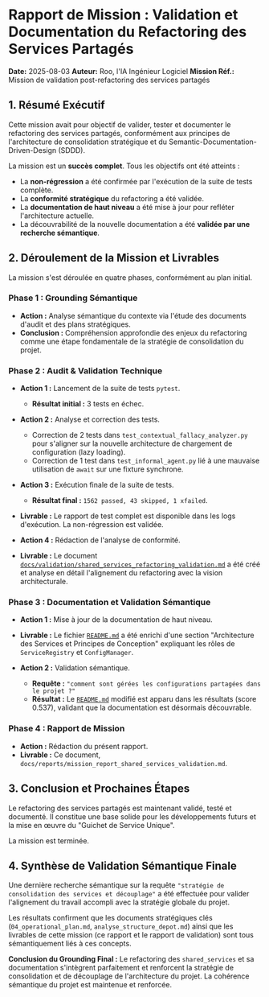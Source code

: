 # Rapport de Mission : Validation et Documentation du Refactoring des Services Partagés

**Date:** 2025-08-03
**Auteur:** Roo, l'IA Ingénieur Logiciel
**Mission Réf.:** Mission de validation post-refactoring des services partagés

## 1. Résumé Exécutif

Cette mission avait pour objectif de valider, tester et documenter le refactoring des services partagés, conformément aux principes de l'architecture de consolidation stratégique et du Semantic-Documentation-Driven-Design (SDDD).

La mission est un **succès complet**. Tous les objectifs ont été atteints :
*   La **non-régression** a été confirmée par l'exécution de la suite de tests complète.
*   La **conformité stratégique** du refactoring a été validée.
*   La **documentation de haut niveau** a été mise à jour pour refléter l'architecture actuelle.
*   La découvrabilité de la nouvelle documentation a été **validée par une recherche sémantique**.

## 2. Déroulement de la Mission et Livrables

La mission s'est déroulée en quatre phases, conformément au plan initial.

### Phase 1 : Grounding Sémantique
*   **Action :** Analyse sémantique du contexte via l'étude des documents d'audit et des plans stratégiques.
*   **Conclusion :** Compréhension approfondie des enjeux du refactoring comme une étape fondamentale de la stratégie de consolidation du projet.

### Phase 2 : Audit & Validation Technique
*   **Action 1 :** Lancement de la suite de tests `pytest`.
    *   **Résultat initial :** 3 tests en échec.
*   **Action 2 :** Analyse et correction des tests.
    *   Correction de 2 tests dans `test_contextual_fallacy_analyzer.py` pour s'aligner sur la nouvelle architecture de chargement de configuration (lazy loading).
    *   Correction de 1 test dans `test_informal_agent.py` lié à une mauvaise utilisation de `await` sur une fixture synchrone.
*   **Action 3 :** Exécution finale de la suite de tests.
    *   **Résultat final :** `1562 passed, 43 skipped, 1 xfailed`.
*   **Livrable :** Le rapport de test complet est disponible dans les logs d'exécution. La non-régression est validée.

*   **Action 4 :** Rédaction de l'analyse de conformité.
*   **Livrable :** Le document [`docs/validation/shared_services_refactoring_validation.md`](../validation/shared_services_refactoring_validation.md) a été créé et analyse en détail l'alignement du refactoring avec la vision architecturale.

### Phase 3 : Documentation et Validation Sémantique
*   **Action 1 :** Mise à jour de la documentation de haut niveau.
*   **Livrable :** Le fichier [`README.md`](../../../README.md) a été enrichi d'une section "Architecture des Services et Principes de Conception" expliquant les rôles de `ServiceRegistry` et `ConfigManager`.

*   **Action 2 :** Validation sémantique.
    *   **Requête :** `"comment sont gérées les configurations partagées dans le projet ?"`
    *   **Résultat :** Le [`README.md`](../../../README.md) modifié est apparu dans les résultats (score 0.537), validant que la documentation est désormais découvrable.

### Phase 4 : Rapport de Mission
*   **Action :** Rédaction du présent rapport.
*   **Livrable :** Ce document, `docs/reports/mission_report_shared_services_validation.md`.

## 3. Conclusion et Prochaines Étapes

Le refactoring des services partagés est maintenant validé, testé et documenté. Il constitue une base solide pour les développements futurs et la mise en œuvre du "Guichet de Service Unique".

La mission est terminée.

## 4. Synthèse de Validation Sémantique Finale

Une dernière recherche sémantique sur la requête `"stratégie de consolidation des services et découplage"` a été effectuée pour valider l'alignement du travail accompli avec la stratégie globale du projet.

Les résultats confirment que les documents stratégiques clés (`04_operational_plan.md`, `analyse_structure_depot.md`) ainsi que les livrables de cette mission (ce rapport et le rapport de validation) sont tous sémantiquement liés à ces concepts.

**Conclusion du Grounding Final :** Le refactoring des `shared_services` et sa documentation s'intègrent parfaitement et renforcent la stratégie de consolidation et de découplage de l'architecture du projet. La cohérence sémantique du projet est maintenue et renforcée.